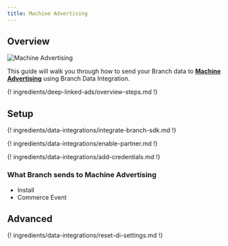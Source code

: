 ```yaml
---
title: Machine Advertising
---
```

## Overview

![Machine Advertising](https://cdn.branch.io/branch-assets/ad-partner-manager//c6ee7790611f-Machine_Logo_Black-1569986723163.png)

This guide will walk you through how to send your Branch data to **[Machine Advertising](https://www.machineadvertising.com/)** using Branch Data Integration.

{! ingredients/deep-linked-ads/overview-steps.md !}

## Setup

{! ingredients/data-integrations/integrate-branch-sdk.md !}

{! ingredients/data-integrations/enable-partner.md !}

{! ingredients/data-integrations/add-credentials.md !}

### What Branch sends to Machine Advertising

* Install
* Commerce Event

## Advanced

{! ingredients/data-integrations/reset-di-settings.md !}
